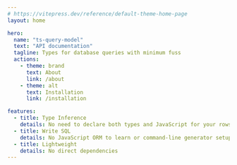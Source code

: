 ```yaml
---
# https://vitepress.dev/reference/default-theme-home-page
layout: home

hero:
  name: "ts-query-model"
  text: "API documentation"
  tagline: Types for database queries with minimum fuss
  actions:
    - theme: brand
      text: About
      link: /about
    - theme: alt
      text: Installation
      link: /installation

features:
  - title: Type Inference
    details: No need to declare both types and JavaScript for your rows
  - title: Write SQL
    details: No JavaScript ORM to learn or command-line generator setup
  - title: Lightweight
    details: No direct dependencies
---
```

